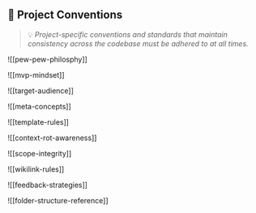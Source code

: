 ## 📐 Project Conventions
> 💡 *Project-specific conventions and standards that maintain consistency across the codebase must be adhered to at all times.*

![[pew-pew-philosphy]]

![[mvp-mindset]]

![[target-audience]]

![[meta-concepts]]

![[template-rules]]

![[context-rot-awareness]]

![[scope-integrity]]

![[wikilink-rules]]

![[feedback-strategies]]

![[folder-structure-reference]]
